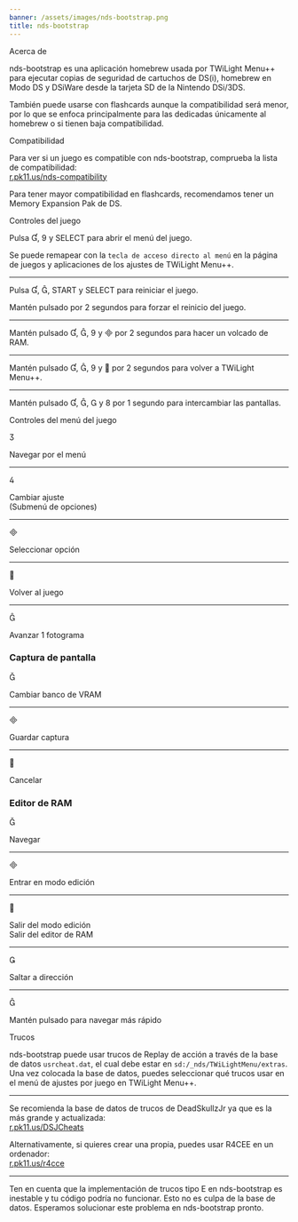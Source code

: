 ```yaml
---
banner: /assets/images/nds-bootstrap.png
title: nds-bootstrap
---
```


<div id="about" class="section-title">Acerca de</div>
<div class="section-body">
    <p>
        nds-bootstrap es una aplicación homebrew usada por TWiLight Menu++ para ejecutar copias de seguridad de cartuchos de DS(i), homebrew en Modo DS y DSiWare desde la tarjeta SD de la Nintendo DSi/3DS.
    </p>
    <p>
        También puede usarse con flashcards aunque la compatibilidad será menor, por lo que se enfoca principalmente para las dedicadas únicamente al homebrew o si tienen baja compatibilidad.
    </p>
</div>

<div id="compatibility" class="section-title">Compatibilidad</div>
<div class="section-body">
    <p>
        Para ver si un juego es compatible con nds-bootstrap, comprueba la lista de compatibilidad:<br><a href="https://r.pk11.us/nds-compatibility">r.pk11.us/nds-compatibility</a>
    </p>
    <p>
        Para tener mayor compatibilidad en flashcards, recomendamos tener un Memory Expansion Pak de DS.
    </p>
</div>

<div id="controls" class="section-title">Controles del juego</div>
<div class="section-body">
    <p>
        Pulsa &#xE004;, &#xE07A; y SELECT para abrir el menú del juego.
    </p>
    <p>
        Se puede remapear con la <code>tecla de acceso directo al menú</code> en la página de juegos y aplicaciones de los ajustes de TWiLight Menu++.
    </p>
    <hr>
    <p>
        Pulsa &#xE004;, &#xE005;, START y SELECT para reiniciar el juego.
    </p>
    <p>
        Mantén pulsado por 2 segundos para forzar el reinicio del juego.
    </p>
    <hr>
    <p>
        Mantén pulsado &#xE004;, &#xE005;, &#xE07A; y &#xE000; por 2 segundos para hacer un volcado de RAM.
    </p>
    <hr>
    <p>
        Mantén pulsado &#xE004;, &#xE005;, &#xE07A; y &#xE001; por 2 segundos para volver a TWiLight Menu++.
    </p>
    <hr>
    <p>
        Mantén pulsado &#xE004;, &#xE005;, &#xE002; y &#xE079; por 1 segundo para intercambiar las pantallas.
    </p>
</div>

<div id="menu-controls" class="section-title">Controles del menú del juego</div>
<div class="section-body">
    <div class="button-action-group">
        <p class="button-action button">&#xE07D;</p>
        <p class="button-action-text">Navegar por el menú</p>
    </div>
    <hr>
    <div class="button-action-group">
        <p class="button-action button">&#xE07E;</p>
        <p class="button-action-text">Cambiar ajuste<br>(Submenú de opciones)</p>
    </div>
    <hr>
    <div class="button-action-group">
        <p class="button-action button">&#xE000;</p>
        <p class="button-action-text">Seleccionar opción</p>
    </div>
    <hr>
    <div class="button-action-group">
        <p class="button-action button">&#xE001;</p>
        <p class="button-action-text">Volver al juego</p>
    </div>
    <hr>
    <div class="button-action-group">
        <p class="button-action button">&#xE005;</p>
        <p class="button-action-text">Avanzar 1 fotograma</p>
    </div>
    <h3>Captura de pantalla</h3>
    <div class="button-action-group">
        <p class="button-action button">&#xE006;</p>
        <p class="button-action-text">Cambiar banco de VRAM</p>
    </div>
    <hr>
    <div class="button-action-group">
        <p class="button-action button">&#xE000;</p>
        <p class="button-action-text">Guardar captura</p>
    </div>
    <hr>
    <div class="button-action-group">
        <p class="button-action button">&#xE001;</p>
        <p class="button-action-text">Cancelar</p>
    </div>
    <h3>Editor de RAM</h3>
    <div class="button-action-group">
        <p class="button-action button">&#xE006;</p>
        <p class="button-action-text">Navegar</p>
    </div>
    <hr>
    <div class="button-action-group">
        <p class="button-action button">&#xE000;</p>
        <p class="button-action-text">Entrar en modo edición</p>
    </div>
    <hr>
    <div class="button-action-group">
        <p class="button-action button">&#xE001;</p>
        <p class="button-action-text">Salir del modo edición<br>Salir del editor de RAM</p>
    </div>
    <hr>
    <div class="button-action-group">
        <p class="button-action button">&#xE003;</p>
        <p class="button-action-text">Saltar a dirección</p>
    </div>
    <hr>
    <div class="button-action-group">
        <p class="button-action button">&#xE005;</p>
        <p class="button-action-text">Mantén pulsado para navegar más rápido</p>
    </div>
</div>

<div id="cheats" class="section-title">Trucos</div>
<div class="section-body">
    <p>
        nds-bootstrap puede usar trucos de Replay de acción a través de la base de datos <code>usrcheat.dat</code>, el cual debe estar en <code>sd:/_nds/TWiLightMenu/extras</code>. Una vez colocada la base de datos, puedes seleccionar qué trucos usar en el menú de ajustes por juego en TWiLight Menu++.
    </p>
    <hr>
    <p>
        Se recomienda la base de datos de trucos de DeadSkullzJr ya que es la más grande y actualizada:<br><a href="https://r.pk11.us/DSJCheats">r.pk11.us/DSJCheats</a>
    </p>
    <p>
        Alternativamente, si quieres crear una propia, puedes usar R4CEE en un ordenador:<br><a href="https://r.pk11.us/r4cce">r.pk11.us/r4cce</a>
    </p>
    <hr>
    <p>
        Ten en cuenta que la implementación de trucos tipo E en nds-bootstrap es inestable y tu código podría no funcionar. Esto no es culpa de la base de datos. Esperamos solucionar este problema en nds-bootstrap pronto.
    </p>
</div>
